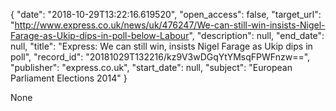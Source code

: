 {
  "date": "2018-10-29T13:22:16.619520", 
  "open_access": false, 
  "target_url": "http://www.express.co.uk/news/uk/476247/We-can-still-win-insists-Nigel-Farage-as-Ukip-dips-in-poll-below-Labour", 
  "description": null, 
  "end_date": null, 
  "title": "Express: We can still win, insists Nigel Farage as Ukip dips in poll", 
  "record_id": "20181029T132216/kz9V3wDGqYtYMsqFPWFnzw==", 
  "publisher": "express.co.uk", 
  "start_date": null, 
  "subject": "European Parliament Elections 2014"
}

None